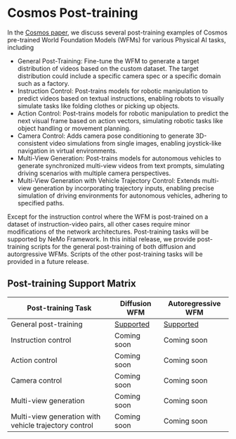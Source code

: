 # Cosmos Post-training

In the [Cosmos paper](https://research.nvidia.com/publication/2025-01_cosmos-world-foundation-model-platform-physical-ai), we discuss several post-training examples of Cosmos pre-trained World Foundation Models (WFMs) for various Physical AI tasks, including

- General Post-Training: Fine-tune the WFM to generate a target distribution of videos based on the custom dataset. The target distribution could include a specific camera spec or a specific domain such as a factory.
- Instruction Control: Post-trains models for robotic manipulation to predict videos based on textual instructions, enabling robots to visually simulate tasks like folding clothes or picking up objects.
- Action Control: Post-trains models for robotic manipulation to predict the next visual frame based on action vectors, simulating robotic tasks like object handling or movement planning.
- Camera Control: Adds camera pose conditioning to generate 3D-consistent video simulations from single images, enabling joystick-like navigation in virtual environments.
- Multi-View Generation: Post-trains models for autonomous vehicles to generate synchronized multi-view videos from text prompts, simulating driving scenarios with multiple camera perspectives.
- Multi-View Generation with Vehicle Trajectory Control: Extends multi-view generation by incorporating trajectory inputs, enabling precise simulation of driving environments for autonomous vehicles, adhering to specified paths.

Except for the instruction control where the WFM is post-trained on a dataset of instruction-video pairs, all other cases require minor modifications of the network architectures. Post-training tasks will be supported by NeMo Framework. In this initial release, we provide post-training scripts for the general post-training of both diffusion and autorgressive WFMs. Scripts of the other post-training tasks will be provided in a future release.

## Post-training Support Matrix

| Post-training Task  | Diffusion WFM | Autoregressive WFM |
|---------------------|---------------|--------------------|
| General post-training | [Supported](../models/diffusion/nemo/post_training/README.md) | [Supported](../models/autoregressive/nemo/post_training/README.md) |
| Instruction control | Coming soon | Coming soon |
| Action control | Coming soon | Coming soon |
| Camera control | Coming soon | Coming soon |
| Multi-view generation | Coming soon | Coming soon |
| Multi-view generation with vehicle trajectory control | Coming soon | Coming soon |
